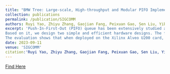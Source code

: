 ```yaml
---
title: "BMW Tree: Large-scale, High-throughput and Modular PIFO Implementation using Balanced Multi-Way Sorting Tree"
collection: publications
permalink: /publication/SIGCOMM
authors: Ruyi Yao, Zhiyu Zhang, Gaojian Fang, Peixuan Gao, Sen Liu, Yibo Fan, Yang Xu, and H. Jonathan Chao.
excerpt: 'Push-In-First-Out (PIFO) queue has been extensively studied as a programmable scheduler. To achieve accurate, large-scale, and high-throughput PIFO implementation, we propose the Balanced Multi-way (BMW) Sorting Tree for real-time packet sorting. The tree is highly modularized, insertion-balanced and pipeline-friendly with autonomous nodes.
Based on it, we design two simple and efficient hardware designs. The first one is a register-based (R-BMW) scheme. With a pipeline, it features an impressively high and stable throughput without any frequency reduction theoretically even under more levels. We then propose Ranking Processing Units to drive the BMW-Tree (RPU-BMW) to improve the scalability, where nodes are stored in SRAMs and dynamically loaded into/off from RPUs. As the capacity of BMW-Tree grows exponentially, only a few RPUs are needed for a large scale.
The evaluation shows that when deployed on the Xilinx Alveo U200 card, R-BMW improves the throughput by 4.8x compared to the original PIFO implementation, while exhibiting a similar capacity. To our best knowledge, RPU-BMW is the first accurate PIFO implementation supporting over 80k flows at as fast as 200Mpps.'
date: 2023-09-11
venue: 'SIGCOMM'
citation:'Ruyi Yao, Zhiyu Zhang, Gaojian Fang, Peixuan Gao, Sen Liu, Yibo Fan, Yang Xu, and H. Jonathan Chao. 2023. BMW Tree: Large-scale, High-throughput and Modular PIFO Implementation using Balanced Multi-Way Sorting Tree. In Proceedings of the ACM SIGCOMM 2023 Conference (ACM SIGCOMM '23). Association for Computing Machinery, New York, NY, USA, 208–219. https://doi.org/10.1145/3603269.3604862'
---
```


[Find Here](https://dl.acm.org/doi/10.1145/3603269.3604862)
